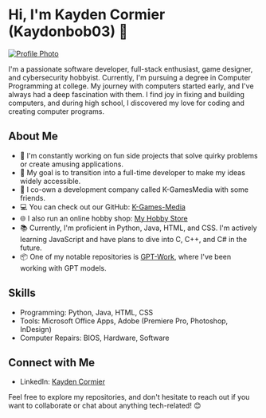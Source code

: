 # Hi, I'm Kayden Cormier (Kaydonbob03) 👋

[![Profile Photo](https://iili.io/JocprsS.md.jpg)](https://freeimage.host/i/JocprsS)

I'm a passionate software developer, full-stack enthusiast, game designer, and cybersecurity hobbyist. Currently, I'm pursuing a degree in Computer Programming at college. My journey with computers started early, and I've always had a deep fascination with them. I find joy in fixing and building computers, and during high school, I discovered my love for coding and creating computer programs.

## About Me
- 🔭 I'm constantly working on fun side projects that solve quirky problems or create amusing applications.
- 🌱 My goal is to transition into a full-time developer to make my ideas widely accessible.
- 💼 I co-own a development company called K-GamesMedia with some friends.
- 💻 You can check out our GitHub: [K-Games-Media](https://github.com/K-Games-Media)
- 🌐 I also run an online hobby shop: [My Hobby Store](https://kgamesncollectables.com)
- 📚 Currently, I'm proficient in Python, Java, HTML, and CSS. I'm actively learning JavaScript and have plans to dive into C, C++, and C# in the future.
- 📦 One of my notable repositories is [GPT-Work](https://github.com/Kaydonbob03/GPT-Work), where I've been working with GPT models.

## Skills
- Programming: Python, Java, HTML, CSS
- Tools: Microsoft Office Apps, Adobe (Premiere Pro, Photoshop, InDesign)
- Computer Repairs: BIOS, Hardware, Software

## Connect with Me
- LinkedIn: [Kayden Cormier](https://www.linkedin.com/in/kayden-cormier-988a86247/)

Feel free to explore my repositories, and don't hesitate to reach out if you want to collaborate or chat about anything tech-related! 😊
